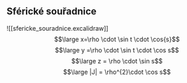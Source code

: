 ## Sférické souřadnice

![[sfericke_souradnice.excalidraw]]
$$\large x=\rho \cdot \sin t \cdot \cos{s}$$
$$\large y =\rho \cdot \sin t \cdot \cos s$$
$$\large z = \rho \cdot \sin s$$
$$\large |J| = \rho^{2}\cdot \cos s$$


